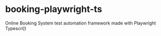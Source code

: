# booking-playwright-ts
Online Booking System test automation framework made with Playwright Typescri[t
